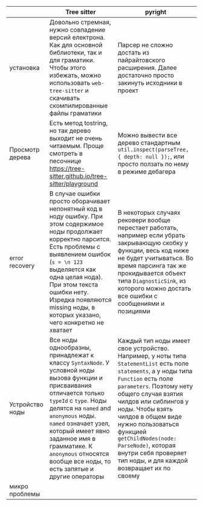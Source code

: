 |                 | Tree sitter                                                                                                                                                                                                                                                                                                                                | pyright                                                                                                                                                                                                                                                                                                                                                                                         |
| --------------- | ------------------------------------------------------------------------------------------------------------------------------------------------------------------------------------------------------------------------------------------------------------------------------------------------------------------------------------------ | ----------------------------------------------------------------------------------------------------------------------------------------------------------------------------------------------------------------------------------------------------------------------------------------------------------------------------------------------------------------------------------------------- |
| установка       | Довольно стремная, нужно совпадение версий електрона. Как для основной библиотеки, так и для граматики. Чтобы этого избежать, можно использовать `web-tree-sitter` и скачивать скомпилированные файлы граматики                                                                                                                            | Парсер не сложно достать из пайрайтовского расширения. Далее достаточно просто закинуть исходники в проект                                                                                                                                                                                                                                                                                      |
| Просмотр дерева | Есть метод tostring, но так дерево выходит не очень читаемым. Проще смотреть в песочнице https://tree-sitter.github.io/tree-sitter/playground                                                                                                                                                                                              | Можно вывести все дерево стандартным `util.inspect(parseTree, { depth: null });`, или просто ползать по нему в режиме дебагера                                                                                                                                                                                                                                                                  |
| error recovery  | В случае ошибки просто оборачивает непонятный код в ноду ошибку. При этом содержимое ноды продолжает корректно парсится. Есть проблемы с выявлением ошибок (`s = \n 123` выделяется как одна целая нода). При этом текста ошибки нету. Изредка появляются missing ноды, в которых указано, чего конкретно не хватает                       | В некоторых случаях рековери вообще перестает работать, например если убрать закрывающую скобку у функции, весь код ниже не будет учитываться. Во время парсинга так же прокидывается объект типа `DiagnosticSink`, из которого можно достать все ошибки с сообщениями и позициями                                                                                                              |
| Устройство ноды | Все ноды однообразны, принадлежат к классу `SyntaxNode`. У условной ноды вызова функции и присваивания отличается только `typeId` с `type`. Ноды делятся на `named` and `anonymous` ноды. `named` означает узел, который имеет явно заданное имя в грамматике. К `anonymous` относятся вообще все ноды, то есть запятые и другие операторы | Каждый тип ноды имеет свое устройство. Например, у ноты типа `StatementList` есть поле `statements`, а у ноды типа `Function` есть поле `parameters`. Поэтому нету общего случая взятия чилдов или сиблингов у ноды. Чтобы взять чилдов в общем виде нужно пользоваться функцией `getChildNodes(node: ParseNode)`, которая внутри себя проверяет тип ноды, и для каждой возвращает их по своему |
| микро проблемы        |
